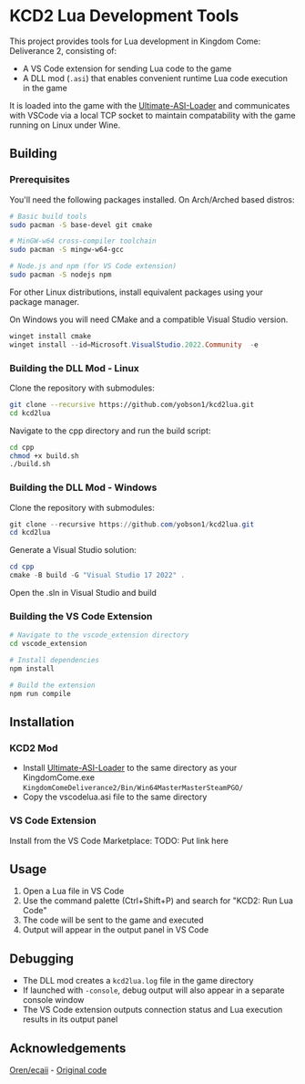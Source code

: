 # KCD2 Lua Development Tools

This project provides tools for Lua development in Kingdom Come: Deliverance 2, consisting of:
- A VS Code extension for sending Lua code to the game
- A DLL mod (`.asi`) that enables convenient runtime Lua code execution in the game

It is loaded into the game with the [Ultimate-ASI-Loader](https://github.com/ThirteenAG/Ultimate-ASI-Loader) and communicates with VSCode via a local TCP socket to maintain compatability with the game running on Linux under Wine.

## Building

### Prerequisites

You'll need the following packages installed. On Arch/Arched based distros:

```bash
# Basic build tools
sudo pacman -S base-devel git cmake

# MinGW-w64 cross-compiler toolchain
sudo pacman -S mingw-w64-gcc

# Node.js and npm (for VS Code extension)
sudo pacman -S nodejs npm
```

For other Linux distributions, install equivalent packages using your package manager.

On Windows you will need CMake and a compatible Visual Studio version.
```ps1
winget install cmake
winget install --id=Microsoft.VisualStudio.2022.Community  -e
```

### Building the DLL Mod - Linux

Clone the repository with submodules:
```bash
git clone --recursive https://github.com/yobson1/kcd2lua.git
cd kcd2lua
```

Navigate to the cpp directory and run the build script:
```bash
cd cpp
chmod +x build.sh
./build.sh
```

### Building the DLL Mod - Windows

Clone the repository with submodules:
```ps1
git clone --recursive https://github.com/yobson1/kcd2lua.git
cd kcd2lua
```

Generate a Visual Studio solution:
```ps1
cd cpp
cmake -B build -G "Visual Studio 17 2022" .
```
Open the .sln in Visual Studio and build

### Building the VS Code Extension

```bash
# Navigate to the vscode_extension directory
cd vscode_extension

# Install dependencies
npm install

# Build the extension
npm run compile
```

## Installation

### KCD2 Mod

- Install [Ultimate-ASI-Loader](https://github.com/ThirteenAG/Ultimate-ASI-Loader/releases) to the same directory as your KingdomCome.exe `KingdomComeDeliverance2/Bin/Win64MasterMasterSteamPGO/`
- Copy the vscodelua.asi file to the same directory

### VS Code Extension

Install from the VS Code Marketplace: TODO: Put link here

## Usage

1. Open a Lua file in VS Code
2. Use the command palette (Ctrl+Shift+P) and search for "KCD2: Run Lua Code"
3. The code will be sent to the game and executed
4. Output will appear in the output panel in VS Code

## Debugging

- The DLL mod creates a `kcd2lua.log` file in the game directory
- If launched with `-console`, debug output will also appear in a separate console window
- The VS Code extension outputs connection status and Lua execution results in its output panel

## Acknowledgements
[Oren/ecaii](https://github.com/ecaii) - [Original code](https://github.com/ecaii/kcd2-lua-extension)
